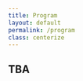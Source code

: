 ```yaml
---
title: Program
layout: default
permalink: /program
class: centerize
---
```


## TBA
<!--
### Keynote Speech
### Schedule
-->
